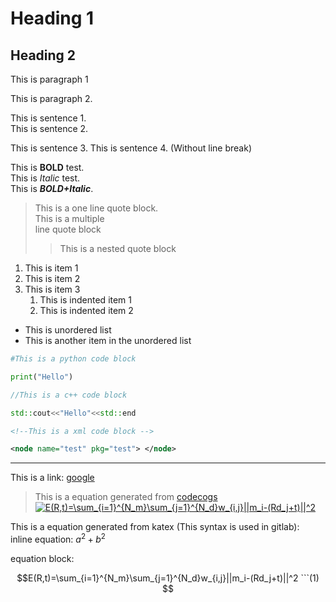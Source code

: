 # Heading 1
## Heading 2
This is paragraph 1

This is paragraph 2.

This is sentence 1.  
This is sentence 2.  

This is sentence 3.
This is sentence 4. (Without line break)

This is **BOLD** test.  
This is *Italic* test.  
This is ***BOLD+Italic***.  

>This is a one line quote block.  
>This is a multiple  
>line quote block  
>>This is a nested quote block

1. This is item 1 
2. This is item 2
3. This is item 3
   1. This is indented item 1
   2. This is indented item 2

- This is unordered list 
- This is another item in the unordered list
  
```python
#This is a python code block

print("Hello")
```

```cpp
//This is a c++ code block

std::cout<<"Hello"<<std::end
```

```xml
<!--This is a xml code block -->

<node name="test" pkg="test"> </node>
```

______________

This is a link: [google](https://www.google.com)


>This is a equation generated from [codecogs](https://www.codecogs.com/latex/eqneditor.php)  
><a href="https://www.codecogs.com/eqnedit.php?latex=\dpi{120}&space;\bg_white&space;E(R,t)=\sum_{i=1}^{N_m}\sum_{j=1}^{N_d}w_{i,j}||m_i-(Rd_j&plus;t)||^2" target="_blank"><img src="https://latex.codecogs.com/png.latex?\dpi{120}&space;\bg_white&space;E(R,t)=\sum_{i=1}^{N_m}\sum_{j=1}^{N_d}w_{i,j}||m_i-(Rd_j&plus;t)||^2" title="E(R,t)=\sum_{i=1}^{N_m}\sum_{j=1}^{N_d}w_{i,j}||m_i-(Rd_j+t)||^2" /></a>


This is a equation generated from katex (This syntax is used in gitlab):  
inline equation: $`a^2 + b^2`$

equation block:
```math
E(R,t)=\sum_{i=1}^{N_m}\sum_{j=1}^{N_d}w_{i,j}||m_i-(Rd_j+t)||^2
```(1)



